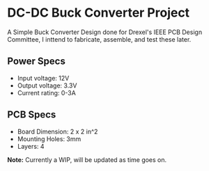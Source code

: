 # DC-DC Buck Converter Project
A Simple Buck Converter Design done for Drexel's IEEE PCB Design Committee, I inttend to fabricate, assemble, and test these later.

## Power Specs
- Input voltage: 12V
- Output voltage: 3.3V 
- Current rating: 0-3A

## PCB Specs
- Board Dimension: 2 x 2 in^2
- Mounting Holes: 3mm
- Layers: 4

**Note:** Currently a WIP, will be updated as time goes on.
